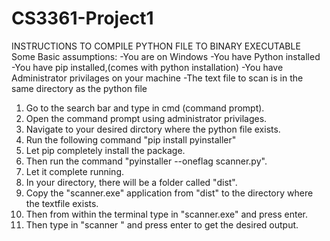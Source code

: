 # CS3361-Project1

INSTRUCTIONS TO COMPILE PYTHON FILE TO BINARY EXECUTABLE
  Some Basic assumptions:
    -You are on Windows
    -You have Python installed
    -You have pip installed,(comes with python installation)
    -You have Administrator privilages on your machine
    -The text file to scan is in the same directory as the python file
   
   1. Go to the search bar and type in cmd (command prompt).
   2. Open the command prompt using administrator privilages.
   3. Navigate to your desired dirctory where the python file exists.
   4. Run the following command "pip install pyinstaller"
   5. Let pip completely install the package.
   6. Then run the command "pyinstaller --oneflag scanner.py".
   7. Let it complete running.
   8. In your directory, there will be a folder called "dist".
   9. Copy the "scanner.exe" application from "dist" to the directory where the textfile exists.
   10. Then from within the terminal type in "scanner.exe" and press enter.
   11. Then type in "scanner <filename>" and press enter to get the desired output.
